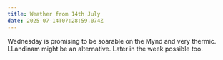 ```yaml
---
title: Weather from 14th July
date: 2025-07-14T07:28:59.074Z
---
```

Wednesday is promising to be soarable on the Mynd and very thermic.  LLandinam might be an alternative.  Later in the week possible too.